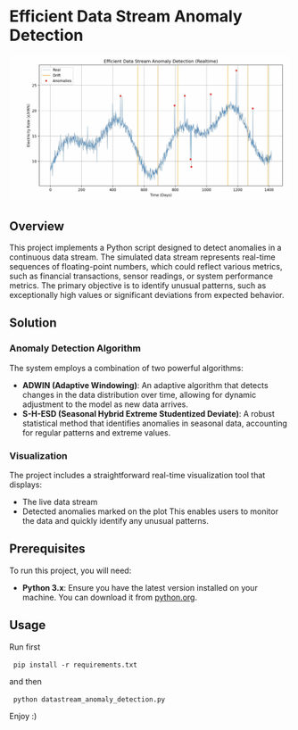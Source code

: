 # Efficient Data Stream Anomaly Detection

[![Logo](Images/Logo.png)](https://www.youtube.com/watch?v=q89xcGwjkJw)

## Overview
This project implements a Python script designed to detect anomalies in a continuous data stream. The simulated data stream represents real-time sequences of floating-point numbers, which could reflect various metrics, such as financial transactions, sensor readings, or system performance metrics. The primary objective is to identify unusual patterns, such as exceptionally high values or significant deviations from expected behavior.

## Solution
### Anomaly Detection Algorithm
The system employs a combination of two powerful algorithms:
- **ADWIN (Adaptive Windowing)**: An adaptive algorithm that detects changes in the data distribution over time, allowing for dynamic adjustment to the model as new data arrives.
- **S-H-ESD (Seasonal Hybrid Extreme Studentized Deviate)**: A robust statistical method that identifies anomalies in seasonal data, accounting for regular patterns and extreme values.
  
### Visualization
The project includes a straightforward real-time visualization tool that displays:
- The live data stream
- Detected anomalies marked on the plot
This enables users to monitor the data and quickly identify any unusual patterns.

## Prerequisites
To run this project, you will need:
- **Python 3.x**: Ensure you have the latest version installed on your machine. You can download it from [python.org](https://www.python.org/downloads/).

## Usage
Run first

<code> pip install -r requirements.txt </code> 

and then

<code> python datastream_anomaly_detection.py </code>

Enjoy :)
